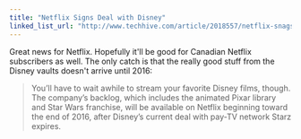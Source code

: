 ```yaml
---
title: "Netflix Signs Deal with Disney"
linked_list_url: "http://www.techhive.com/article/2018557/netflix-snags-disney-deal-for-pixar-star-wars-films.html"
---
```

<p>Great news for Netflix. Hopefully it'll be good for Canadian Netflix subscribers as well. The only catch is that the really good stuff from the Disney vaults doesn't arrive until 2016:</p>
<blockquote><p>
  You’ll have to wait awhile to stream your favorite Disney films, though. The company’s backlog, which includes the animated Pixar library and Star Wars franchise, will be available on Netflix beginning toward the end of 2016, after Disney’s current deal with pay-TV network Starz expires.
</p></blockquote>
